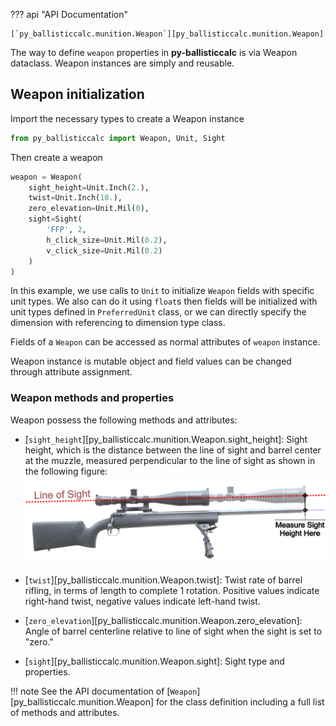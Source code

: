 ??? api "API Documentation"

    [`py_ballisticcalc.munition.Weapon`][py_ballisticcalc.munition.Weapon]

The way to define `weapon` properties in **py-ballisticcalc** is via Weapon dataclass.
Weapon instances are simply and reusable.

## Weapon initialization

Import the necessary types to create a Weapon instance
```python
from py_ballisticcalc import Weapon, Unit, Sight
```

Then create a weapon
```python
weapon = Weapon(
    sight_height=Unit.Inch(2.),
    twist=Unit.Inch(10.),
    zero_elevation=Unit.Mil(0),
    sight=Sight(
        'FFP', 2,
        h_click_size=Unit.Mil(0.2),
        v_click_size=Unit.Mil(0.2)
    )
)
```
In this example, we use calls to `Unit` to initialize `Weapon` fields with specific unit types.
We also can do it using `float`s then fields will be initialized with unit types defined in `PreferredUnit` class,
or we can directly specify the dimension with referencing to dimension type class.

Fields of a `Weapon` can be accessed as normal attributes of `weapon` instance.

Weapon instance is mutable object and field values can be changed through attribute assignment.

### Weapon methods and properties

Weapon possess the following methods and attributes:

* [`sight_height`][py_ballisticcalc.munition.Weapon.sight_height]: Sight height, which is the distance between the line of sight and barrel center at the muzzle, measured perpendicular to the line of sight as shown in the following figure:![How to measure sight height](../../../doc/SightHeight.png)

* [`twist`][py_ballisticcalc.munition.Weapon.twist]: Twist rate of barrel rifling, in terms of length to complete 1 rotation.  Positive values indicate right-hand twist, negative values indicate left-hand twist.
* [`zero_elevation`][py_ballisticcalc.munition.Weapon.zero_elevation]: Angle of barrel centerline relative to line of sight when the sight is set to "zero." 
* [`sight`][py_ballisticcalc.munition.Weapon.sight]: Sight type and properties.

!!! note
    See the API documentation of [`Weapon`][py_ballisticcalc.munition.Weapon] for the class definition including a full list of methods and attributes.